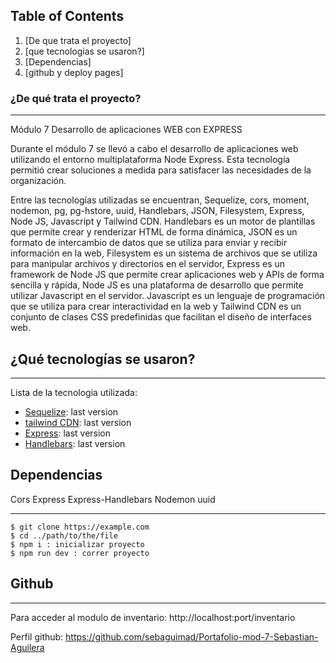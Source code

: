 ## Table of Contents
1. [De que trata el proyecto]
2. [que tecnologias se usaron?]
3. [Dependencias]
4. [github y deploy pages]


### ¿De qué trata el proyecto?
***
Módulo 7 Desarrollo de aplicaciones WEB con EXPRESS

Durante el módulo 7 se llevó a cabo el desarrollo de aplicaciones web utilizando el entorno multiplataforma Node Express. Esta tecnología permitió crear soluciones a medida para satisfacer las necesidades de la organización.

Entre las tecnologías utilizadas se encuentran, Sequelize, cors, moment, nodemon, pg, pg-hstore, uuid, Handlebars, JSON, Filesystem, Express, Node JS, Javascript y Tailwind CDN. Handlebars es un motor de plantillas que permite crear y renderizar HTML de forma dinámica, JSON es un formato de intercambio de datos que se utiliza para enviar y recibir información en la web, Filesystem es un sistema de archivos que se utiliza para manipular archivos y directorios en el servidor, Express es un framework de Node JS que permite crear aplicaciones web y APIs de forma sencilla y rápida, Node JS es una plataforma de desarrollo que permite utilizar Javascript en el servidor. Javascript es un lenguaje de programación que se utiliza para crear interactividad en la web y Tailwind CDN es un conjunto de clases CSS predefinidas que facilitan el diseño de interfaces web.

## ¿Qué tecnologías se usaron?
***
 Lista de la tecnologia utilizada:

* [Sequelize](https://sequelize.org/): last version
* [tailwind CDN](https://tailwindcss.com/docs/installation/play-cdn): last version
* [Express](https://expressjs.com): last version
* [Handlebars](https://handlebarsjs.com): last version


## Dependencias
Cors
Express
Express-Handlebars
Nodemon
uuid
***
```
$ git clone https://example.com
$ cd ../path/to/the/file
$ npm i : inicializar proyecto
$ npm run dev : correr proyecto
```
## Github
***
Para acceder al modulo de inventario: http://localhost:port/inventario

Perfil github: https://github.com/sebaguimad/Portafolio-mod-7-Sebastian-Aguilera


